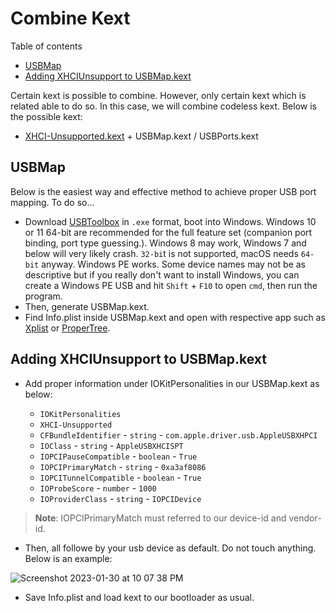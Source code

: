 # Combine Kext

Table of contents

- [USBMap](#usbmap)
- [Adding XHCIUnsupport to USBMap.kext](#adding-xhciunsupport-to-usbmapkext)

Certain kext is possible to combine. However, only certain kext which is related able to do so. In this case, we will combine codeless kext. Below is the possible kext:

- [XHCI-Unsupported.kext](https://github.com/RehabMan/OS-X-USB-Inject-All) + USBMap.kext / USBPorts.kext

## USBMap

Below is the easiest way and effective method to achieve proper USB port mapping. To do so...

- Download [USBToolbox](https://github.com/USBToolBox/tool) in `.exe` format, boot into Windows. Windows 10 or 11 64-bit are recommended for the full feature set (companion port binding, port type guessing.). Windows 8 may work, Windows 7 and below will very likely crash. `32-bi`t is not supported, macOS needs `64-bit` anyway. Windows PE works. Some device names may not be as descriptive but if you really don't want to install Windows, you can create a Windows PE USB and hit `Shift` + `F10` to open `cmd`, then run the program.
- Then, generate USBMap.kext.
- Find Info.plist inside USBMap.kext and open with respective app such as [Xplist](https://github.com/ic005k/Xplist) or [ProperTree](https://github.com/corpnewt/ProperTree).

## Adding XHCIUnsupport to USBMap.kext

- Add proper information under IOKitPersonalities in our USBMap.kext as below:

  - `IOKitPersonalities`
  - `XHCI-Unsupported`
  - `CFBundleIdentifier` - `string` - `com.apple.driver.usb.AppleUSBXHPCI`
  - `IOClass` - `string` - `AppleUSBXHCISPT`
  - `IOPCIPauseCompatible` - `boolean` - `True`
  - `IOPCIPrimaryMatch` - `string` - `0xa3af8086`
  - `IOPCITunnelCompatible` - `boolean` - `True`
  - `IOProbeScore` - `number` - `1000`
  - `IOProviderClass` - `string` - `IOPCIDevice`
  
> **Note**: IOPCIPrimaryMatch must referred to our device-id and vendor-id.

- Then, all followe by your usb device as default. Do not touch anything. Below is an example:

![Screenshot 2023-01-30 at 10 07 38 PM][def]

- Save Info.plist and load kext to our bootloader as usual.

[def]: https://user-images.githubusercontent.com/72515939/215503473-d3eecbbb-43f4-47f9-a246-fa32c697e606.png